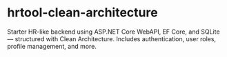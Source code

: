 # hrtool-clean-architecture
Starter HR-like backend using ASP.NET Core WebAPI, EF Core, and SQLite — structured with Clean Architecture. Includes authentication, user roles, profile management, and more.
